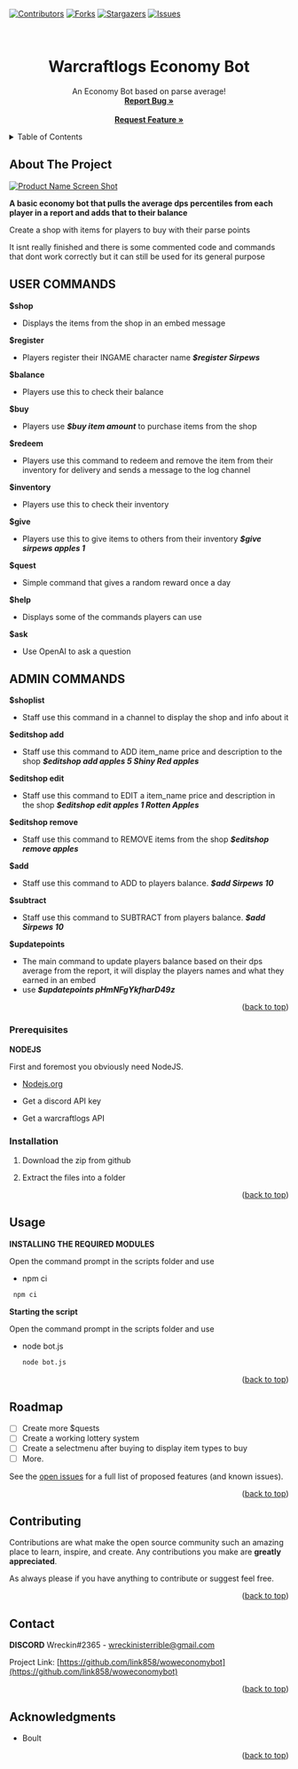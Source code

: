 <!-- PROJECT SHIELDS -->
<!--
*** I'm using markdown "reference style" links for readability.
*** Reference links are enclosed in brackets [ ] instead of parentheses ( ).
*** See the bottom of this document for the declaration of the reference variables
*** for contributors-url, forks-url, etc. This is an optional, concise syntax you may use.
*** https://www.markdownguide.org/basic-syntax/#reference-style-links
-->
[![Contributors][contributors-shield]][contributors-url]
[![Forks][forks-shield]][forks-url]
[![Stargazers][stars-shield]][stars-url]
[![Issues][issues-shield]][issues-url]




<!-- PROJECT LOGO -->
<br />
<div align="center">
  <a href="https://github.com/link858/woweconomybot">
  </a>

<h1 align="center">Warcraftlogs Economy Bot</h1>

  <p align="center">
    An Economy Bot based on parse average!
    <br />
    <a href="https://github.com/link858/woweconomybot/issues"><strong>Report Bug »</strong></a>
    <br />
    <br />
    <a href="https://github.com/link858/woweconomybot/issues"><strong>Request Feature »</strong></a>
  </p>
</div>



<!-- TABLE OF CONTENTS -->
<details>
  <summary>Table of Contents</summary>
  <ol>
    <li>
      <a href="#about-the-project">About The Project</a>
      <ul>
        <li><a href="#built-with">Built With</a></li>
      </ul>
    </li>
    <li>
      <a href="#getting-started">Getting Started</a>
      <ul>
        <li><a href="#prerequisites">Prerequisites</a></li>
        <li><a href="#installation">Installation</a></li>
      </ul>
    </li>
    <li><a href="#usage">Usage</a></li>
    <li><a href="#roadmap">Roadmap</a></li>
    <li><a href="#contributing">Contributing</a></li>
    <li><a href="#contact">Contact</a></li>
    <li><a href="#acknowledgments">Acknowledgments</a></li>
  </ol>
</details>



<!-- ABOUT THE PROJECT -->
## About The Project

[![Product Name Screen Shot][product-screenshot]](https://github.com/link858/woweconomybot)

**A basic economy bot that pulls the average dps percentiles from each player in a report and adds that to their balance**

Create a shop with items for players to buy with their parse points

It isnt really finished and there is some commented code and commands that dont work correctly but it can still be used for its general purpose
## USER COMMANDS
**$shop**
* Displays the items from the shop in an embed message

**$register**
* Players register their INGAME character name ***$register Sirpews***

**$balance**
* Players use this to check their balance

**$buy**
* Players use ***$buy item amount*** to purchase items from the shop

**$redeem**
* Players use this command to redeem and remove the item from their inventory for delivery and sends a message to the log channel

**$inventory**
* Players use this to check their inventory

**$give**
* Players use this to give items to others from their inventory ***$give sirpews apples 1***

**$quest**
* Simple command that gives a random reward once a day

**$help**
* Displays some of the commands players can use

**$ask**
* Use OpenAI to ask a question


## ADMIN COMMANDS

**$shoplist**
* Staff use this command in a channel to display the shop and info about it

**$editshop add**
* Staff use this command to ADD item_name price and description to the shop ***$editshop add apples 5 Shiny Red apples***

 **$editshop edit**
* Staff use this command to EDIT a item_name price and description in the shop ***$editshop edit apples 1 Rotten Apples***

**$editshop remove**
* Staff use this command to REMOVE items from the shop ***$editshop remove apples***

**$add**
* Staff use this command to ADD to players balance. ***$add Sirpews 10***

**$subtract**
* Staff use this command to SUBTRACT from players balance. ***$add Sirpews 10***

**$updatepoints**
* The main command to update players balance based on their dps average from the report, it will display the players names and what they earned in an embed
* use ***$updatepoints pHmNFgYkfharD49z***


<p align="right">(<a href="#readme-top">back to top</a>)</p>
<!-- GETTING STARTED -->




### Prerequisites
**NODEJS**

First and foremost you obviously need NodeJS.

* [Nodejs.org](https://nodejs.org/)

* Get a discord API key
 
* Get a warcraftlogs API
  
  

### Installation

1. Download the zip from github

2. Extract the files into a folder


<p align="right">(<a href="#readme-top">back to top</a>)</p>



<!-- USAGE EXAMPLES -->
## Usage

**INSTALLING THE REQUIRED MODULES**

Open the command prompt in the scripts folder and use
* npm ci
 ```sh
  npm ci
 ```


**Starting the script**

Open the command prompt in the scripts folder and use
* node bot.js
  ```sh
  node bot.js
  ```

<p align="right">(<a href="#readme-top">back to top</a>)</p>



<!-- ROADMAP -->
## Roadmap

- [ ] Create more $quests
- [ ] Create a working lottery system
- [ ] Create a selectmenu after buying to display item types to buy 
- [ ] More.

See the [open issues](https://github.com/link858/woweconomybot/issues) for a full list of proposed features (and known issues).

<p align="right">(<a href="#readme-top">back to top</a>)</p>



<!-- CONTRIBUTING -->
## Contributing

Contributions are what make the open source community such an amazing place to learn, inspire, and create. Any contributions you make are **greatly appreciated**.

As always please if you have anything to contribute or suggest feel free.

<p align="right">(<a href="#readme-top">back to top</a>)</p>


<!-- CONTACT -->
## Contact
**DISCORD**
Wreckin#2365 - wreckinisterrible@gmail.com

Project Link: [https://github.com/link858/woweconomybot](https://github.com/link858/woweconomybot)

<p align="right">(<a href="#readme-top">back to top</a>)</p>



<!-- ACKNOWLEDGMENTS -->
## Acknowledgments
* Boult


<p align="right">(<a href="#readme-top">back to top</a>)</p>



<!-- MARKDOWN LINKS & IMAGES -->
<!-- https://www.markdownguide.org/basic-syntax/#reference-style-links -->
[contributors-shield]: https://img.shields.io/github/contributors/link858/woweconomybot.svg?style=for-the-badge
[contributors-url]: https://github.com/link858/woweconomybot/graphs/contributors
[forks-shield]: https://img.shields.io/github/forks/link858/woweconomybot.svg?style=for-the-badge
[forks-url]: https://github.com/link858/woweconomybot/network/members
[stars-shield]: https://img.shields.io/github/stars/link858/woweconomybot.svg?style=for-the-badge
[stars-url]: https://github.com/link858/woweconomybot/stargazers
[issues-shield]: https://img.shields.io/github/issues/link858/woweconomybot.svg?style=for-the-badge
[issues-url]: https://github.com/link858/woweconomybot/issues
[product-screenshot]: https://cdn.discordapp.com/attachments/973743247061049397/1075784949245947984/screenshot.png
[Nodejs.org]: https://img.shields.io/badge/-Nodejs-61DAFB?logo=react&logoColor=white&logoWidth=30
[Nodejs-url]: https://nodejs.org
